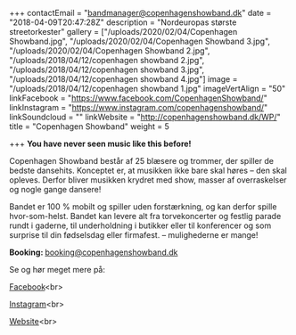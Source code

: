 +++
contactEmail = "bandmanager@copenhagenshowband.dk"
date = "2018-04-09T20:47:28Z"
description = "Nordeuropas største streetorkester"
gallery = ["/uploads/2020/02/04/Copenhagen Showband.jpg", "/uploads/2020/02/04/Copenhagen Showband 3.jpg", "/uploads/2020/02/04/Copenhagen Showband 2.jpg", "/uploads/2018/04/12/copenhagen showband 2.jpg", "/uploads/2018/04/12/copenhagen showband 3.jpg", "/uploads/2018/04/12/copenhagen showband 4.jpg"]
image = "/uploads/2018/04/12/copenhagen showband 1.jpg"
imageVertAlign = "50"
linkFacebook = "https://www.facebook.com/CopenhagenShowband/"
linkInstagram = "https://www.instagram.com/copenhagenshowband/"
linkSoundcloud = ""
linkWebsite = "http://copenhagenshowband.dk/WP/"
title = "Copenhagen Showband"
weight = 5

+++
**You have never seen music like this before!**

Copenhagen Showband består af 25 blæsere og trommer, der spiller de  bedste dansehits. Konceptet er, at musikken ikke bare skal høres – den  skal opleves. Derfor bliver musikken krydret med show, masser af  overraskelser og nogle gange dansere!

Bandet er 100 % mobilt og spiller uden forstærkning, og kan derfor  spille hvor-som-helst. Bandet kan levere alt fra torvekoncerter og  festlig parade rundt i gaderne, til underholdning i butikker eller til  konferencer og som surprise til din fødselsdag eller firmafest. –  mulighederne er mange!

<strong>Booking: </strong> booking@copenhagenshowband.dk <br>

Se og hør meget mere på:

[Facebook](https://www.facebook.com/CopenhagenShowband/ "https://www.facebook.com/CopenhagenShowband/")<br>

[Instagram](https://www.instagram.com/copenhagenshowband/?hl=da "https://www.instagram.com/copenhagenshowband/?hl=da")<br>

[Website](www.copenhagenshowband.dk "www.copenhagenshowband.dk")<br>